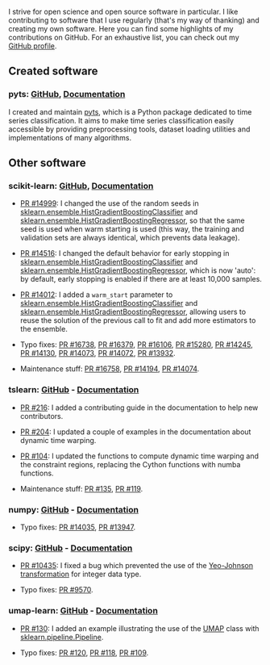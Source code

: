 I strive for open science and open source software in particular.
I like  contributing to software that I use regularly (that's my way of
thanking) and creating my own software.
Here you can find some highlights of my contributions on GitHub.
For an exhaustive list, you can check out my
[GitHub profile](https://github.com/johannfaouzi).


## Created software

### pyts: [GitHub](https://github.com/johannfaouzi/pyts), [Documentation](https://pyts.readthedocs.io)

I created and maintain [pyts](https://github.com/johannfaouzi/pyts),
which is a Python package dedicated to time series classification.
It aims to make time series classification easily accessible by providing
preprocessing tools, dataset loading utilities and implementations of many
algorithms.


## Other software

### scikit-learn: [GitHub](https://github.com/scikit-learn/scikit-learn), [Documentation](https://scikit-learn.org)

* [PR #14999](https://github.com/scikit-learn/scikit-learn/pull/14999): I changed
the use of the random seeds in
[sklearn.ensemble.HistGradientBoostingClassifier](https://scikit-learn.org/stable/modules/generated/sklearn.ensemble.HistGradientBoostingClassifier.html)
and
[sklearn.ensemble.HistGradientBoostingRegressor](https://scikit-learn.org/stable/modules/generated/sklearn.ensemble.HistGradientBoostingRegressor.html),
so that the same seed is used when warm starting is used (this way, the training
and validation sets are always identical, which prevents data leakage).

* [PR #14516](https://github.com/scikit-learn/scikit-learn/pull/14516): I changed
the default behavior for early stopping in
[sklearn.ensemble.HistGradientBoostingClassifier](https://scikit-learn.org/stable/modules/generated/sklearn.ensemble.HistGradientBoostingClassifier.html)
and
[sklearn.ensemble.HistGradientBoostingRegressor](https://scikit-learn.org/stable/modules/generated/sklearn.ensemble.HistGradientBoostingRegressor.html),
which is now 'auto': by default, early stopping is enabled if there are at least
10,000 samples.

* [PR #14012](https://github.com/scikit-learn/scikit-learn/pull/14012): I added
a `warm_start` parameter to
[sklearn.ensemble.HistGradientBoostingClassifier](https://scikit-learn.org/stable/modules/generated/sklearn.ensemble.HistGradientBoostingClassifier.html)
and
[sklearn.ensemble.HistGradientBoostingRegressor](https://scikit-learn.org/stable/modules/generated/sklearn.ensemble.HistGradientBoostingRegressor.html),
allowing users to reuse the solution of the previous call to fit and add more
estimators to the ensemble.

* Typo fixes:
[PR #16738](https://github.com/scikit-learn/scikit-learn/pull/16738),
[PR #16379](https://github.com/scikit-learn/scikit-learn/pull/16379),
[PR #16106](https://github.com/scikit-learn/scikit-learn/pull/16106),
[PR #15280](https://github.com/scikit-learn/scikit-learn/pull/15280),
[PR #14245](https://github.com/scikit-learn/scikit-learn/pull/14245),
[PR #14130](https://github.com/scikit-learn/scikit-learn/pull/14130),
[PR #14073](https://github.com/scikit-learn/scikit-learn/pull/14073),
[PR #14072](https://github.com/scikit-learn/scikit-learn/pull/14072),
[PR #13932](https://github.com/scikit-learn/scikit-learn/pull/13932).

* Maintenance stuff:
[PR #16758](https://github.com/scikit-learn/scikit-learn/pull/16758),
[PR #14194](https://github.com/scikit-learn/scikit-learn/pull/14194),
[PR #14074](https://github.com/scikit-learn/scikit-learn/pull/14074).


### tslearn: [GitHub](https://github.com/tslearn-team/tslearn) - [Documentation](https://tslearn.readthedocs.io)

* [PR #216](https://github.com/tslearn-team/tslearn/pull/216): I added a
contributing guide in the documentation to help new contributors.

* [PR #204](https://github.com/tslearn-team/tslearn/pull/204): I updated a couple
of examples in the documentation about dynamic time warping.

* [PR #104](https://github.com/tslearn-team/tslearn/pull/104): I updated the functions
to compute dynamic time warping and the constraint regions, replacing the
Cython functions with numba functions.

* Maintenance stuff:
[PR #135](https://github.com/tslearn-team/tslearn/pull/135),
[PR #119](https://github.com/tslearn-team/tslearn/pull/119).


### numpy: [GitHub](https://github.com/numpy/numpy) - [Documentation](https://numpy.org)

* Typo fixes:
[PR #14035](https://github.com/numpy/numpy/pull/14035),
[PR #13947](https://github.com/numpy/numpy/pull/13947).


### scipy: [GitHub](https://github.com/scipy/scipy) - [Documentation](https://scipy.org/scipylib/)

* [PR #10435](https://github.com/scipy/scipy/pull/10435): I fixed a bug which
prevented the use of the
[Yeo-Johnson transformation](https://docs.scipy.org/doc/scipy/reference/generated/scipy.stats.yeojohnson.html)
for integer data type.

* Typo fixes:
[PR #9570](https://github.com/scipy/scipy/pull/9570).


### umap-learn: [GitHub](https://github.com/lmcinnes/umap) - [Documentation](https://umap-learn.readthedocs.io)

* [PR #130](https://github.com/lmcinnes/umap/pull/130): I added an example
illustrating the use of the
[UMAP](https://umap-learn.readthedocs.io/en/latest/api.html#umap) class with
[sklearn.pipeline.Pipeline](https://scikit-learn.org/stable/modules/generated/sklearn.pipeline.Pipeline.html).

* Typo fixes:
[PR #120](https://github.com/lmcinnes/umap/pull/120),
[PR #118](https://github.com/lmcinnes/umap/pull/118),
[PR #109](https://github.com/lmcinnes/umap/pull/109).
